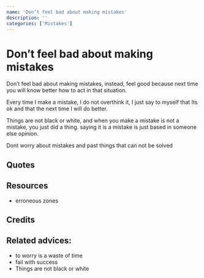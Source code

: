 ```yaml
---
name: 'Don’t feel bad about making mistakes'
description: ''
categories: ['Mistakes']
---
```

# Don’t feel bad about making mistakes

Don’t feel bad about making mistakes, instead, feel good because next time you will know better how to act in that situation. 

Every time I make a mistake, I do not overthink it, I just say to myself that Its ok and that the next time I will do better.

Things are not black or white, and when you make a mistake is not a mistake, you just did a thing. saying it is a mistake is just based in someone else opinion.

Dont worry about mistakes and past things that can not be solved

## Quotes

## Resources

- erroneous zones

## Credits

## Related advices:

- to worry is a waste of time
- fail with success
- Things are not black or white
